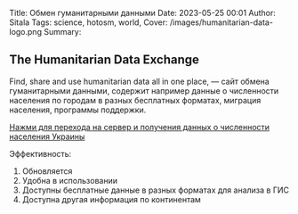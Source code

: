 Title: Обмен гуманитарными данными
Date: 2023-05-25 00:01
Author: Sitala
Tags: science, hotosm, world,
Cover: /images/humanitarian-data-logo.png
Summary:

## The Humanitarian Data Exchange

Find, share and use humanitarian data all in one place, — сайт обмена гуманитарными данными, содержит например данные о численности населения по городам в разных бесплатных форматах, миграция населения, программы поддержки. 

[Нажми для перехода на сервер и получения данных о численности населения Украины][1]

[1]:https://data.humdata.org/dataset/hotosm_ukr_populated_places

Эффективность:

1. Обновляется
2. Удобна в использовании
3. Доступны бесплатные данные в разных форматах для анализа в ГИС
4. Доступна другая информация по континентам
 